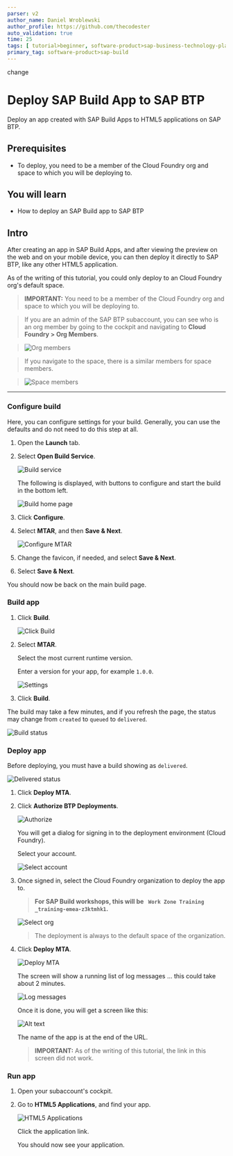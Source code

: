 ```yaml
---
parser: v2
author_name: Daniel Wroblewski
author_profile: https://github.com/thecodester
auto_validation: true
time: 25
tags: [ tutorial>beginner, software-product>sap-business-technology-platform,software-product>sap-build, software-product>sap-build-apps--enterprise-edition, software-product>sap-build-process-automation]
primary_tag: software-product>sap-build
---
```

  change

# Deploy SAP Build App to SAP BTP
<!-- description --> Deploy an app created with SAP Build Apps to HTML5 applications on SAP BTP.

 
## Prerequisites
- To deploy, you need to be a member of the Cloud Foundry org and space to which you will be deploying to.


## You will learn
- How to deploy an SAP Build app to SAP BTP



## Intro
After creating an app in SAP Build Apps, and after viewing the preview on the web and on your mobile device, you can then deploy it directly to SAP BTP, like any other HTML5 application.

As of the writing of this tutorial, you could only deploy to an Cloud Foundry org's default space.

>**IMPORTANT:** You need to be a member of the Cloud Foundry org and space to which you will be deploying to.

>If you are an admin of the SAP BTP subaccount, you can see who is an org member by going to the cockpit and navigating to **Cloud Foundry > Org Members**.

>![Org members](org-members.png)

> If you navigate to the space, there is a similar members for space members.

>![Space members](org-space-members.png)

---

### Configure build
Here, you can configure settings for your build. Generally, you can use the defaults and do not need to do this step at all. 

1. Open the **Launch** tab.
   
2. Select **Open Build Service**.
   
    ![Build service](build1.png)

    The following is displayed, with buttons to configure and start the build in the bottom left.

    ![Build home page](configure1.png)

3. Click **Configure**.

4. Select **MTAR**, and then **Save & Next**.

    ![Configure MTAR](configure2.png)
   
5. Change the favicon, if needed, and select **Save & Next**.
   
6. Select **Save & Next**.

You should now be back on the main build page.




### Build app
1. Click **Build**.

    ![Click Build](build1a.png)

2. Select **MTAR**.
   
    Select the most current runtime version.

    Enter a version for your app, for example `1.0.0`.

    ![Settings](build2.png)

3. Click **Build**.

The build may take a few minutes, and if you refresh the page, the status may change from `created` to `queued` to `delivered`.

![Build status](build3.png)

### Deploy app
Before deploying, you must have a build showing as `delivered`.

![Delivered status](deploy1.png)

1. Click **Deploy MTA**.

2. Click **Authorize BTP Deployments**.

    ![Authorize](deploy2.png)

    You will get a dialog for signing in to the deployment environment (Cloud Foundry).
    
    Select your account.

    ![Select account](deploy3.png)

    
3. Once signed in, select the Cloud Foundry organization to deploy the app to.

    >**For SAP Build workshops, this will be `
Work Zone Training _training-emea-z3ktmhk1`.**

    ![Select org](deploy4.png)

    >The deployment is always to the default space of the organization.

4. Click **Deploy MTA**.

    ![Deploy MTA](deploy5.png)

    The screen will show a running list of log messages ... this could take about 2 minutes.

    ![Log messages](deploy6.png)

    Once it is done, you will get a screen like this:

    ![Alt text](deploy7.png)

    The name of the app is at the end of the URL.

    >**IMPORTANT:** As of the writing of this tutorial, the link in this screen did not work.



### Run app
1. Open your subaccount's cockpit.

2. Go to **HTML5 Applications**, and find your app.

    ![HTML5 Applications](run1.png)

    Click the application link.

    You should now see your application.
